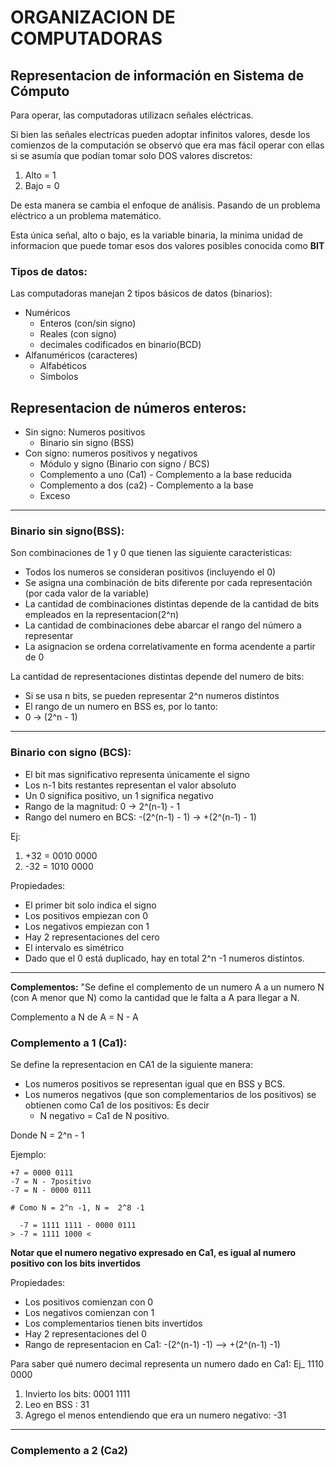 # ORGANIZACION DE COMPUTADORAS

## Representacion de información en Sistema de Cómputo

Para operar, las computadoras utilizacn señales eléctricas.

Si bien las señales electricas pueden adoptar infinitos valores, desde los comienzos de la computación se observó que era mas fácil operar con ellas si se asumía que podían tomar solo DOS valores discretos:
1. Alto = 1
2. Bajo = 0

De esta manera se cambia el enfoque de análisis. Pasando de un problema eléctrico a un problema matemático.

Esta única señal, alto o bajo, es la variable binaria, la minima unidad de informacion que puede tomar esos dos valores posibles conocida como **BIT**

### Tipos de datos:

Las computadoras manejan 2 tipos básicos de datos (binarios):

- Numéricos
  - Enteros (con/sin signo)
  - Reales (con signo)
  - decimales codificados en binario(BCD)
- Alfanuméricos (caracteres)
  - Alfabéticos
  - Simbolos

## Representacion de números enteros:

- Sin signo: Numeros positivos
  - Binario sin signo (BSS)
- Con signo: numeros positivos y negativos
  - Módulo y signo (Binario con signo / BCS)
  - Complemento a uno (Ca1) - Complemento a la base reducida
  - Complemento a dos (ca2) - Complemento a la base
  - Exceso
____
### Binario sin signo(BSS):
    
Son combinaciones de 1 y 0 que tienen las siguiente caracteristicas:

- Todos los numeros se consideran positivos (incluyendo el 0)
- Se asigna una combinación de bits diferente por cada representación (por cada valor de la variable)
- La cantidad de combinaciones distintas depende de la cantidad de bits empleados en la representacion(2^n)
- La cantidad de combinaciones debe abarcar el rango del número a representar
- La asignacion se ordena correlativamente en forma acendente a partir de 0

La cantidad de representaciones distintas depende del numero de bits:
- Si se usa n bits, se pueden representar 2^n numeros distintos
- El rango de un numero en BSS es, por lo tanto:
- 0 -> (2^n - 1)

____

### Binario con signo (BCS):

- El bit mas significativo representa únicamente el signo
- Los n-1 bits restantes representan el valor absoluto 
- Un 0 significa positivo, un 1 significa negativo
- Rango de la magnitud: 0 -> 2^(n-1) - 1
- Rango del numero en BCS: -(2^(n-1) - 1) -> +(2^(n-1) - 1)

Ej:
1. +32 = 0010 0000
2. -32 = 1010 0000

Propiedades:
- El primer bit solo indica el signo
- Los positivos empiezan con 0
- Los negativos empiezan con 1
- Hay 2 representaciones del cero
- El intervalo es simétrico
- Dado que el 0 está duplicado, hay en total 2^n -1 numeros distintos.

_____

**Complementos:**
"Se define el complemento de un numero A a un numero N (con A menor que N) como la cantidad que le falta a A para llegar a N.

Complemento a N de A = N - A

### Complemento a 1 (Ca1):

Se define la representacion en CA1 de la siguiente manera:
- Los numeros positivos se representan igual que en BSS y BCS.
- Los numeros negativos (que son complementarios de los positivos) se obtienen como Ca1 de los positivos: Es decir
  - N negativo = Ca1 de N positivo.

Donde N = 2^n - 1

Ejemplo:

    +7 = 0000 0111
    -7 = N - 7positivo
    -7 = N - 0000 0111

    # Como N = 2^n -1, N =  2^8 -1

      -7 = 1111 1111 - 0000 0111
    > -7 = 1111 1000 <

**Notar que el numero negativo expresado en Ca1, es igual al numero positivo con los bits invertidos**


Propiedades: 
-   Los positivos comienzan con 0
-   Los negativos comienzan con 1
-   Los complementarios tienen bits invertidos
-   Hay 2 representaciones del 0
-   Rango de representacion en Ca1: -(2^(n-1) -1) --> +(2^(n-1) -1)


Para saber qué numero decimal representa un numero dado en Ca1: Ej_ 1110 0000
1. Invierto los bits: 0001 1111
2. Leo en BSS : 31
3. Agrego el menos entendiendo que era un numero negativo: -31

____

### Complemento a 2 (Ca2)
